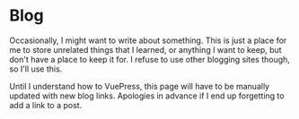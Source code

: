 # Blog
Occasionally, I might want to write about something. This is just a place for me to store unrelated things that I learned, or anything I want to keep, but don't have a place to keep it for. I refuse to use other blogging sites though, so I'll use this.

Until I understand how to VuePress, this page will have to be manually updated with new blog links. Apologies in advance if I end up forgetting to add a link to a post.